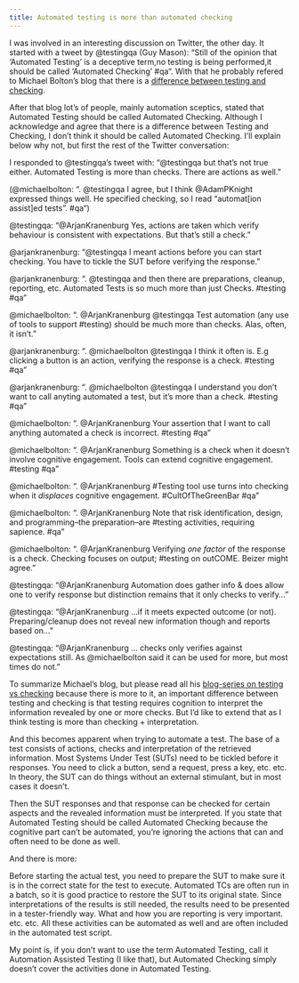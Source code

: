 ```yaml
---
title: Automated testing is more than automated checking
---
```


I was involved in an interesting discussion on Twitter, the other day. It started with a tweet by @testingqa (Guy Mason): “Still of the opinion that ‘Automated Testing’ is a deceptive term,no testing is being performed,it should be called ‘Automated Checking’ #qa“. With that he probably refered to Michael Bolton’s blog that there is a <a href="https://developsense.com/blog/2009/08/testing-vs-checking" target="_blank">difference between testing and checking</a>.

After that blog lot’s of people, mainly automation sceptics, stated that Automated Testing should be called Automated Checking. Although I acknowledge and agree that there is a difference between Testing and Checking, I don’t think it should be called Automated Checking. I’ll explain below why not, but first the rest of the Twitter conversation:

I responded to @testingqa’s tweet with: “@testingqa but that’s not true either. Automated Testing is more than checks. There are actions as well.”

(@michaelbolton: “. @testingqa I agree, but I think @AdamPKnight expressed things well. He specified checking, so I read “automat[ion assist]ed tests”. #qa“)

@testingqa: “@ArjanKranenburg Yes, actions are taken which verify behaviour is consistent with expectations. But that’s still a check.”

@arjankranenburg: “@testingqa I meant actions before you can start checking. You have to tickle the SUT before verifying the response.”

@arjankranenburg: “. @testingqa and then there are preparations, cleanup, reporting, etc. Automated Tests is so much more than just Checks. #testing #qa”

@michaelbolton: “. @ArjanKranenburg @testingqa Test automation (any use of tools to support #testing) should be much more than checks. Alas, often, it isn’t.”

@arjankranenburg: “. @michaelbolton @testingqa I think it often is. E.g clicking a button is an action, verifying the response is a check. #testing #qa”

@arjankranenburg: “. @michaelbolton @testingqa I understand you don’t want to call anyting automated a test, but it’s more than a check. #testing #qa”

@michaelbolton: “. @ArjanKranenburg Your assertion that I want to call anything automated a check is incorrect. #testing #qa”

@michaelbolton: “. @ArjanKranenburg Something is a check when it doesn’t involve cognitive engagement. Tools can extend cognitive engagement. #testing #qa”

@michaelbolton: “. @ArjanKranenburg #Testing tool use turns into checking when it *displaces* cognitive engagement. #CultOfTheGreenBar #qa”

@michaelbolton: “. @ArjanKranenburg Note that risk identification, design, and programming–the preparation–are #testing activities, requiring sapience. #qa”

@michaelbolton: “. @ArjanKranenburg Verifying *one factor* of the response is a check. Checking focuses on output; #testing on outCOME. Beizer might agree.”

@testingqa: “@ArjanKranenburg Automation does gather info & does allow one to verify response but distinction remains that it only checks to verify…”

@testingqa: “@ArjanKranenburg …if it meets expected outcome (or not). Preparing/cleanup does not reveal new information though and reports based on…”

@testingqa: “@ArjanKranenburg … checks only verifies against expectations still. As @michaelbolton said it can be used for more, but most times do not.”

To summarize Michael’s blog, but please read all his <a href="http://www.developsense.com/blog/category/testing-vs-checking/" target="_blank">blog-series on testing vs checking</a> because there is more to it, an important difference between testing and checking is that testing requires cognition to interpret the information revealed by one or more checks. But I’d like to extend that as I think testing is more than checking + interpretation.

And this becomes apparent when trying to automate a test. The base of a test consists of actions, checks and interpretation of the retrieved information. Most Systems Under Test (SUTs) need to be tickled before it responses. You need to click a button, send a request, press a key, etc. etc. In theory, the SUT can do things without an external stimulant, but in most cases it doesn’t.

Then the SUT responses and that response can be checked for certain aspects and the revealed information must be interpreted. If you state that Automated Testing should be called Automated Checking because the cognitive part can’t be automated, you’re ignoring the actions that can and often need to be done as well.

And there is more:

Before starting the actual test, you need to prepare the SUT to make sure it is in the correct state for the test to execute.
Automated TCs are often run in a batch, so it is good practice to restore the SUT to its original state.
Since interpretations of the results is still needed, the results need to be presented in a tester-friendly way. What and how you are reporting is very important.
etc. etc.
All these activities can be automated as well and are often included in the automated test script.

My point is, if you don’t want to use the term Automated Testing, call it Automation Assisted Testing (I like that), but Automated Checking simply doesn’t cover the activities done in Automated Testing.

